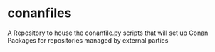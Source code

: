 # conanfiles
A Repository to house the conanfile.py scripts that will set up Conan Packages for repositories managed by external parties
